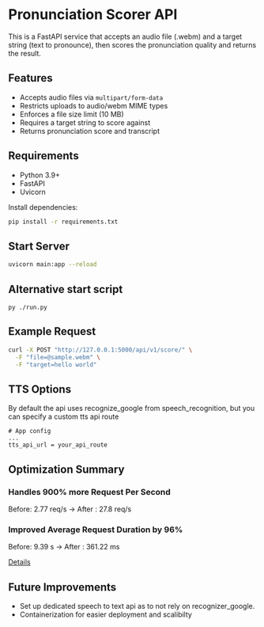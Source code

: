 # Pronunciation Scorer API

This is a FastAPI service that accepts an audio file (.webm) and a target string (text to pronounce), then scores the pronunciation quality and returns the result.

## Features
- Accepts audio files via `multipart/form-data`
- Restricts uploads to audio/webm MIME types
- Enforces a file size limit (10 MB)
- Requires a target string to score against
- Returns pronunciation score and transcript

## Requirements
- Python 3.9+
- FastAPI
- Uvicorn

Install dependencies:

```bash
pip install -r requirements.txt
```

## Start Server
```bash 
uvicorn main:app --reload
```
## Alternative start script
``` 
py ./run.py 
```
## Example Request
```bash 
curl -X POST "http://127.0.0.1:5000/api/v1/score/" \
  -F "file=@sample.webm" \
  -F "target=hello world"
```

## TTS Options
By default the api uses recognize_google from speech_recognition, but you can specify a custom tts api route
```
# App config
...
tts_api_url = your_api_route
```

## Optimization Summary

### Handles 900% more Request Per Second
Before: 2.77 req/s -> After : 27.8 req/s

### Improved Average Request Duration by 96%
Before: 9.39 s -> After : 361.22 ms

[Details](./loadTest.md)

## Future Improvements
- Set up dedicated speech to text api as to not rely on recognizer_google.
- Containerization for easier deployment and scalibilty
